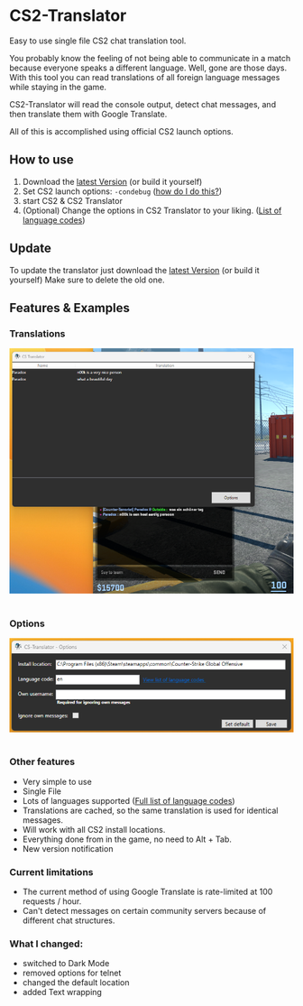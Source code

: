 # CS2-Translator
Easy to use single file CS2 chat translation tool. 

You probably know the feeling of not being able to communicate in a match because everyone speaks a different language.
Well, gone are those days. With this tool you can read translations of all foreign language messages while staying in the game.

CS2-Translator will read the console output, detect chat messages, and then translate them with Google Translate.

All of this is accomplished using official CS2 launch options.

## How to use

1. Download the [latest Version](https://github.com/ParadoxLeon/CS2-Translator/releases) (or build it yourself)
2. Set CS2 launch options: `-condebug` ([how do I do this?](https://support.steampowered.com/kb_article.php?ref=1040-JWMT-2947)) 
3. start CS2 & CS2 Translator
4. (Optional) Change the options in CS2 Translator to your liking. ([List of language codes](https://cloud.google.com/translate/docs/languages))

## Update

To update the translator just download the [latest Version](https://github.com/ParadoxLeon/CS2-Translator/releases) (or build it yourself)
Make sure to delete the old one.

## Features & Examples

### Translations
![](img/translation.png)<br /><br />

### Options
![](img/options.png)<br /><br />

### Other features
* Very simple to use
* Single File
* Lots of languages supported ([Full list of language codes](https://cloud.google.com/translate/docs/languages))
* Translations are cached, so the same translation is used for identical messages.
* Will work with all CS2 install locations.
* Everything done from in the game, no need to Alt + Tab.
* New version notification

### Current limitations
* The current method of using Google Translate is rate-limited at 100 requests / hour.
* Can't detect messages on certain community servers because of different chat structures.

### What I changed:
- switched to Dark Mode
- removed options for telnet
- changed the default location
- added Text wrapping
